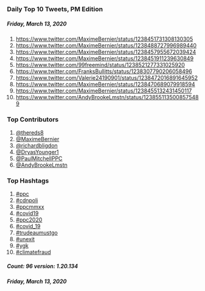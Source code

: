 ### Daily Top 10 Tweets, PM Edition
##### Friday, March 13, 2020
 1) https://www.twitter.com/MaximeBernier/status/1238451731308130305
 2) https://www.twitter.com/MaximeBernier/status/1238488727996989440
 3) https://www.twitter.com/MaximeBernier/status/1238457955672039424
 4) https://www.twitter.com/MaximeBernier/status/1238451911239630849
 5) https://www.twitter.com/99freemind/status/1238521277331025920
 6) https://www.twitter.com/FranksBullitts/status/1238307790206058496
 7) https://www.twitter.com/Valerie24190901/status/1238472016891645952
 8) https://www.twitter.com/MaximeBernier/status/1238470689079918594
 9) https://www.twitter.com/MaximeBernier/status/1238455132431450117
10) https://www.twitter.com/AndyBrookeLmstn/status/1238551135008575489

### Top Contributors
  1) [@thereds8](https://www.twitter.com/thereds8)
  2) [@MaximeBernier](https://www.twitter.com/MaximeBernier)
  3) [@richardbligdon](https://www.twitter.com/richardbligdon)
  4) [@DryasYounger1](https://www.twitter.com/DryasYounger1)
  5) [@PaulMitchellPPC](https://www.twitter.com/PaulMitchellPPC)
  6) [@AndyBrookeLmstn](https://www.twitter.com/AndyBrookeLmstn)


### Top Hashtags

  1) [#ppc](https://www.twitter.com/hashtag/ppc)
  2) [#cdnpoli](https://www.twitter.com/hashtag/cdnpoli)
  3) [#ppcmmxx](https://www.twitter.com/hashtag/ppcmmxx)
  4) [#covid19](https://www.twitter.com/hashtag/covid19)
  5) [#ppc2020](https://www.twitter.com/hashtag/ppc2020)
  6) [#covid_19](https://www.twitter.com/hashtag/covid_19)
  7) [#trudeaumustgo](https://www.twitter.com/hashtag/trudeaumustgo)
  8) [#unexit](https://www.twitter.com/hashtag/unexit)
  9) [#ygk](https://www.twitter.com/hashtag/ygk)
 10) [#climatefraud](https://www.twitter.com/hashtag/climatefraud)

##### Count: 96	version: 1.20.134
##### Friday, March 13, 2020

